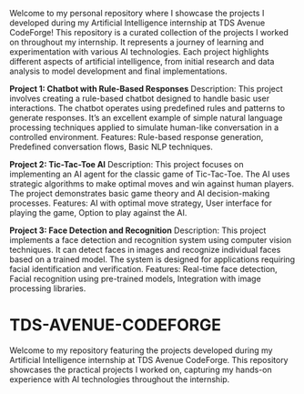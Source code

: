 Welcome to my personal repository where I showcase the projects I developed during my Artificial Intelligence internship at TDS Avenue CodeForge!
This repository is a curated collection of the projects I worked on throughout my internship. It represents a journey of learning and experimentation with various AI technologies. Each project highlights different aspects of artificial intelligence, from initial research and data analysis to model development and final implementations.

**Project 1: Chatbot with Rule-Based Responses**
Description: This project involves creating a rule-based chatbot designed to handle basic user interactions. The chatbot operates using predefined rules and patterns to generate responses. It’s an excellent example of simple natural language processing techniques applied to simulate human-like conversation in a controlled environment.
Features:
Rule-based response generation, 
Predefined conversation flows, 
Basic NLP techniques.

**Project 2: Tic-Tac-Toe AI**
Description: This project focuses on implementing an AI agent for the classic game of Tic-Tac-Toe. The AI uses strategic algorithms to make optimal moves and win against human players. The project demonstrates basic game theory and AI decision-making processes.
Features:
AI with optimal move strategy, 
User interface for playing the game, 
Option to play against the AI.

**Project 3: Face Detection and Recognition**
Description: This project implements a face detection and recognition system using computer vision techniques. It can detect faces in images and recognize individual faces based on a trained model. The system is designed for applications requiring facial identification and verification.
Features:
Real-time face detection, 
Facial recognition using pre-trained models, 
Integration with image processing libraries.

# TDS-AVENUE-CODEFORGE
Welcome to my repository featuring the projects developed during my Artificial Intelligence internship at TDS Avenue CodeForge. This repository showcases the practical projects I worked on, capturing my hands-on experience with AI technologies throughout the internship.
